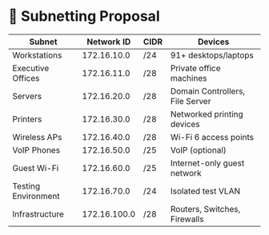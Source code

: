 # 🧮 Subnetting Proposal

| Subnet             | Network ID     | CIDR | Devices                             |
|--------------------|----------------|------|-------------------------------------|
| Workstations       | 172.16.10.0    | /24  | 91+ desktops/laptops                |
| Executive Offices  | 172.16.11.0    | /28  | Private office machines             |
| Servers            | 172.16.20.0    | /28  | Domain Controllers, File Server     |
| Printers           | 172.16.30.0    | /28  | Networked printing devices          |
| Wireless APs       | 172.16.40.0    | /28  | Wi-Fi 6 access points               |
| VoIP Phones        | 172.16.50.0    | /25  | VoIP (optional)                     |
| Guest Wi-Fi        | 172.16.60.0    | /25  | Internet-only guest network         |
| Testing Environment| 172.16.70.0    | /24  | Isolated test VLAN                  |
| Infrastructure     | 172.16.100.0   | /28  | Routers, Switches, Firewalls        |
